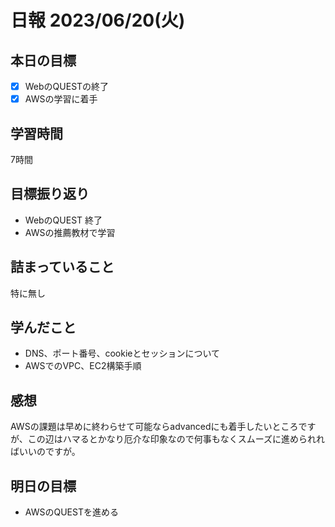 # 日報 2023/06/20(火)

## 本日の目標
- [x] WebのQUESTの終了
- [x] AWSの学習に着手

## 学習時間
7時間

## 目標振り返り
- WebのQUEST 終了
- AWSの推薦教材で学習

## 詰まっていること
特に無し

## 学んだこと
- DNS、ポート番号、cookieとセッションについて
- AWSでのVPC、EC2構築手順

## 感想
AWSの課題は早めに終わらせて可能ならadvancedにも着手したいところですが、この辺はハマるとかなり厄介な印象なので何事もなくスムーズに進められればいいのですが。

## 明日の目標
- AWSのQUESTを進める
